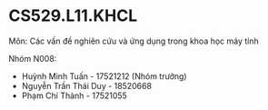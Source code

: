 # CS529.L11.KHCL

Môn: Các vấn đề nghiên cứu và ứng dụng trong khoa học máy tính

Nhóm N008:
- Huỳnh Minh Tuấn - 17521212 (Nhóm trưởng)
- Nguyễn Trần Thái Duy - 18520668
- Phạm Chí Thành - 17521055